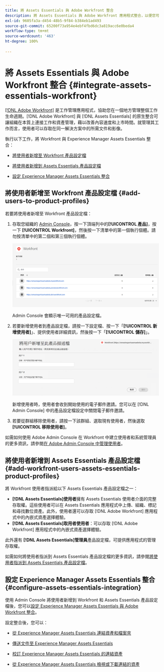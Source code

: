 ```yaml
---
title: 將 Assets Essentials 與 Adobe Workfront 整合
description: 將 Assets Essentials 與 Adobe Workfront 應用程式整合，以便您可以存取 Workfront 應用程式中的 Assets Essentials 存放庫。
exl-id: 9605fa3a-d454-48b5-9f84-b384eb1ad493
source-git-commit: 65200f73a954e4ebf4fbd6dc3a819acc6e0beda4
workflow-type: tm+mt
source-wordcount: '463'
ht-degree: 100%

---
```


# 將 Assets Essentials 與 Adobe Workfront 整合 {#integrate-assets-essentials-workfront}

[[!DNL Adobe Workfront]](https://www.workfront.com/) 是工作管理應用程式，協助您在一個地方管理整個工作生命週期。[!DNL Adobe Workfront] 與 [!DNL Assets Essentials] 的原生整合可讓組織在本質上連接工作和資產管理，藉以改善內容速度和上市時間。就管理其工作而言，使用者可以存取在同一解決方案中的所需文件和影像。

執行以下工作，將 Workfront 與 Experience Manager Assets Essentials 整合：

* [將使用者新增至 Workfront 產品設定檔](#add-users-to-product-profiles)

* [將使用者新增到 Assets Essentials 產品設定檔](#add-workfront-users-assets-essentials-product-profiles)

* [設定 Experience Manager Assets Essentials 整合](#configure-assets-essentials-integration)

## 將使用者新增至 Workfront 產品設定檔 {#add-users-to-product-profiles}

若要將使用者新增至 Workfront 產品設定檔：

1. 存取您組織的 [Admin Console](https://adminconsole.adobe.com)，按一下頂端列中的&#x200B;**[!UICONTROL 產品]**，按一下 **[!UICONTROL Workfront]**，然後按一下清單中的第一個執行個體。請勿按清單中的第二個和第三個執行個體。

   ![Admin Console 管理員設定檔](assets/workfront-instances.png)

   Admin Console 會顯示唯一可用的產品設定檔。

1. 若要新增使用者到產品設定檔，請按一下設定檔、按一下「**[!UICONTROL 新增使用者]**」、提供使用者詳細資訊，然後按一下「**[!UICONTROL 儲存]**」。

   ![新增使用者管理員設定檔](assets/add-users-workfront.png)

   新增使用者時，使用者會收到開始使用的電子郵件邀請。您可以在 [!DNL Admin Console] 中的產品設定檔設定中關閉電子郵件邀請。

1. 若要從群組移除使用者，請按一下該群組、選取現有使用者，然後選取&#x200B;**[!UICONTROL 移除使用者]**。

如需如何使用 Adobe Admin Console 在 Workfront 中建立使用者和系統管理員的更多資訊，請參閱[在 Adobe Admin Console 中管理使用者](https://one.workfront.com/s/document-item?bundleId=the-new-workfront-experience&amp;topicId=Content%2FAdministration_and_Setup%2FAdd_users%2FCreate_and_manage_users%2Fadmin-console.htm&amp;_LANG=enus)。

## 將使用者新增到 Assets Essentials 產品設定檔 {#add-workfront-users-assets-essentials-product-profiles}

將 Workfront 使用者指派給以下 Assets Essentials 產品設定檔之一：

* **[!DNL Assets Essentials]使用者**&#x200B;擁有 Assets Essentials 使用者介面的完整存取權。這些使用者可以在 Assets Essentials 應用程式中上傳、組織、標記和尋找數位資產。此外，使用者還可以存取 [!DNL Adobe Workfront] 應用程式中的內嵌式資產選擇體驗。
* **[!DNL Assets Essentials]取用者使用者**：可以存取 [!DNL Adobe Workfront] 應用程式中的內嵌式資產選擇體驗。

此外還有 **[!DNL Assets Essentials]管理員**&#x200B;產品設定檔，可提供應用程式的管理存取權。

如需如何將使用者指派到 Assets Essentials 產品設定檔的更多資訊，請參閱[將使用者指派到 Assets Essentials 產品設定檔](deploy-administer.md#add-users-to-product-profiles)。

## 設定 Experience Manager Assets Essentials 整合 {#configure-assets-essentials-integration}

使用 Admin Console 將使用者新增到 Workfront 和 Assets Essentials 產品設定檔後，您可以[設定 Experience Manager Assets Essentials 與 Adobe Workfront 整合](https://one.workfront.com/s/document-item?bundleId=the-new-workfront-experience&amp;topicId=Content%2FDocuments%2FAdobe_Workfront_for_Experience_Manager_Assets_Essentials%2F_workfront-for-aem-asset-essentials.htm)。

設定整合後，您可以：

* [從 Experience Manager Assets Essentials 連結資產和檔案夾](https://one.workfront.com/s/document-item?bundleId=the-new-workfront-experience&amp;topicId=Content%2FDocuments%2FAdobe_Workfront_for_Experience_Manager_Assets_Essentials%2Flink-to-aem.htm&amp;_LANG=enus)

* [傳送文件至 Experience Manager Assets Essentials](https://one.workfront.com/s/document-item?bundleId=the-new-workfront-experience&amp;topicId=Content%2FDocuments%2FAdobe_Workfront_for_Experience_Manager_Assets_Essentials%2Fsend-to-aem.htm&amp;_LANG=enus)

* [校訂 Experience Manager Assets Essentials 的連結資產](https://one.workfront.com/s/document-item?bundleId=the-new-workfront-experience&amp;topicId=Content%2FDocuments%2FAdobe_Workfront_for_Experience_Manager_Assets_Essentials%2Fproof-linked-asset-aem.htm)

* [從 Experience Manager Assets Essentials 檢視或下載連結的資產](https://one.workfront.com/s/document-item?bundleId=the-new-workfront-experience&amp;topicId=Content%2FDocuments%2FAdobe_Workfront_for_Experience_Manager_Assets_Essentials%2Fview-download-asset.htm)
